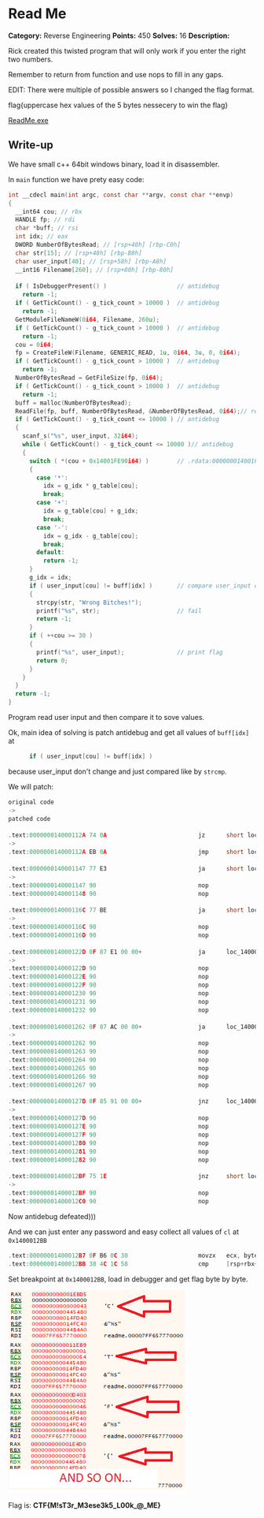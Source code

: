 # Read Me

**Category:** Reverse Engineering
**Points:** 450
**Solves:** 16
**Description:**

Rick created this twisted program that will only work if you enter the right two numbers.

Remember to return from function and use nops to fill in any gaps.

EDIT: There were multiple of possible answers so I changed the flag format.

flag{uppercase hex values of the 5 bytes nessecery to win the flag}

[ReadMe.exe](ReadMe.exe)

## Write-up

We have small c++ 64bit windows binary, load it in disassembler.

In `main` function we have prety easy code:
```C
int __cdecl main(int argc, const char **argv, const char **envp)
{
  __int64 cou; // rbx
  HANDLE fp; // rdi
  char *buff; // rsi
  int idx; // eax
  DWORD NumberOfBytesRead; // [rsp+40h] [rbp-C0h]
  char str[15]; // [rsp+48h] [rbp-B8h]
  char user_input[40]; // [rsp+58h] [rbp-A8h]
  __int16 Filename[260]; // [rsp+80h] [rbp-80h]

  if ( IsDebuggerPresent() )                    // antidebug
    return -1;
  if ( GetTickCount() - g_tick_count > 10000 )  // antidebug
    return -1;
  GetModuleFileNameW(0i64, Filename, 260u);
  if ( GetTickCount() - g_tick_count > 10000 )  // antidebug
    return -1;
  cou = 0i64;
  fp = CreateFileW(Filename, GENERIC_READ, 1u, 0i64, 3u, 0, 0i64);
  if ( GetTickCount() - g_tick_count > 10000 )  // antidebug
    return -1;
  NumberOfBytesRead = GetFileSize(fp, 0i64);
  if ( GetTickCount() - g_tick_count > 10000 )  // antidebug
    return -1;
  buff = malloc(NumberOfBytesRead);
  ReadFile(fp, buff, NumberOfBytesRead, &NumberOfBytesRead, 0i64);// read file
  if ( GetTickCount() - g_tick_count <= 10000 ) // antidebug
  {
    scanf_s("%s", user_input, 32i64);
    while ( GetTickCount() - g_tick_count <= 10000 )// antidebug
    {
      switch ( *(cou + 0x14001FE90i64) )        // .rdata:000000014001FE90                 db '+--+-++--+-+-++--++-++*+-+-+-+',0
      {
        case '*':
          idx = g_idx * g_table[cou];
          break;
        case '+':
          idx = g_table[cou] + g_idx;
          break;
        case '-':
          idx = g_idx - g_table[cou];
          break;
        default:
          return -1;
      }
      g_idx = idx;
      if ( user_input[cou] != buff[idx] )       // compare user_input char to some other char
      {
        strcpy(str, "Wrong Bitches!");
        printf("%s", str);                      // fail
        return -1;
      }
      if ( ++cou >= 30 )
      {
        printf("%s", user_input);               // print flag
        return 0;
      }
    }
  }
  return -1;
}
```

Program read user input and then compare it to sove values.

Ok, main idea of solving is patch antidebug and get all values of `buff[idx]` at
```C
      if ( user_input[cou] != buff[idx] )
```
because user_input don't change and just compared like by `strcmp`.

We will patch:
```C
original code
->
patched code

.text:000000014000112A 74 0A                          jz      short loc_140001136
->
.text:000000014000112A EB 0A                          jmp     short loc_140001136

.text:0000000140001147 77 E3                          ja      short loc_14000112C
->
.text:0000000140001147 90                             nop
.text:0000000140001148 90                             nop

.text:000000014000116C 77 BE                          ja      short loc_14000112C
->
.text:000000014000116C 90                             nop
.text:000000014000116D 90                             nop

.text:000000014000122D 0F 87 E1 00 00+                ja      loc_140001314
->
.text:000000014000122D 90                             nop
.text:000000014000122E 90                             nop
.text:000000014000122F 90                             nop
.text:0000000140001230 90                             nop
.text:0000000140001231 90                             nop
.text:0000000140001232 90                             nop

.text:0000000140001262 0F 87 AC 00 00+                ja      loc_140001314
->
.text:0000000140001262 90                             nop
.text:0000000140001263 90                             nop
.text:0000000140001264 90                             nop
.text:0000000140001265 90                             nop
.text:0000000140001266 90                             nop
.text:0000000140001267 90                             nop

.text:000000014000127D 0F 85 91 00 00+                jnz     loc_140001314
->
.text:000000014000127D 90                             nop
.text:000000014000127E 90                             nop
.text:000000014000127F 90                             nop
.text:0000000140001280 90                             nop
.text:0000000140001281 90                             nop
.text:0000000140001282 90                             nop

.text:00000001400012BF 75 1E                          jnz     short loc_1400012DF
->
.text:00000001400012BF 90                             nop
.text:00000001400012C0 90                             nop
```

Now antidebug defeated)))

And we can just enter any password and easy collect all values of `cl` at `0x1400012BB` 

```C
.text:00000001400012B7 0F B6 0C 30                    movzx   ecx, byte ptr [rax+rsi]
.text:00000001400012BB 38 4C 1C 58                    cmp     [rsp+rbx+2A0h+user_input], cl     ; <<< HERE
```

Set breakpoint at `0x1400012BB`, load in debugger and get flag byte by byte.

![values](values.png)

Flag is: **CTF{M!sT3r_M3ese3k5_L00k_@_ME}**
